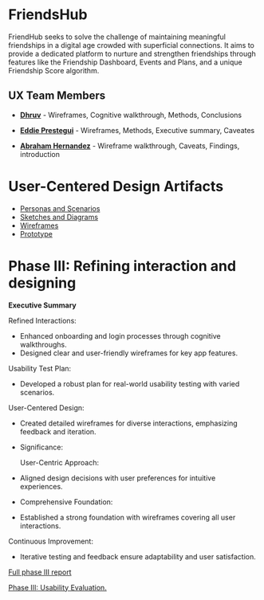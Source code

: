
# FriendsHub

FriendHub seeks to solve the challenge of maintaining meaningful friendships in a digital age crowded with superficial connections. It aims to provide a dedicated platform to nurture and strengthen friendships through features like the Friendship Dashboard, Events and Plans, and a unique Friendship Score algorithm.

## UX Team Members

* **[Dhruv](https://github.com/UsabilityEngineering/ux-portfolio-dbahlgit)** -  Wireframes, Cognitive walkthrough, Methods, Conclusions
> 
* **[Eddie Prestegui](https://usabilityengineering.github.io/ux-portfolio-Eddieprestegui/)** - Wireframes, Methods, Executive summary, Caveates 
>
* **[Abraham Hernandez](https://github.com/UsabilityEngineering/ux-portfolio-AbramHernandez)** - Wireframe walkthrough, Caveats, Findings, introduction
>

# User-Centered Design Artifacts
 

* [Personas and Scenarios](personas/)
* [Sketches and Diagrams](sketches/)
* [Wireframes](wireframes/)
* [Prototype](#)

# Phase III: Refining interaction and designing

**Executive Summary**

Refined Interactions:

* Enhanced onboarding and login processes through cognitive walkthroughs.
* Designed clear and user-friendly wireframes for key app features.

Usability Test Plan:

* Developed a robust plan for real-world usability testing with varied scenarios.

User-Centered Design:

* Created detailed wireframes for diverse interactions, emphasizing feedback and iteration.

* Significance:

  User-Centric Approach:

* Aligned design decisions with user preferences for intuitive experiences.

* Comprehensive Foundation:

* Established a strong foundation with wireframes covering all user interactions.

Continuous Improvement:

* Iterative testing and feedback ensure adaptability and user satisfaction.

[Full phase III report](phaseIII/) <br>

[Phase III: Usability Evaluation.](phaseIIIEval/) 
 


